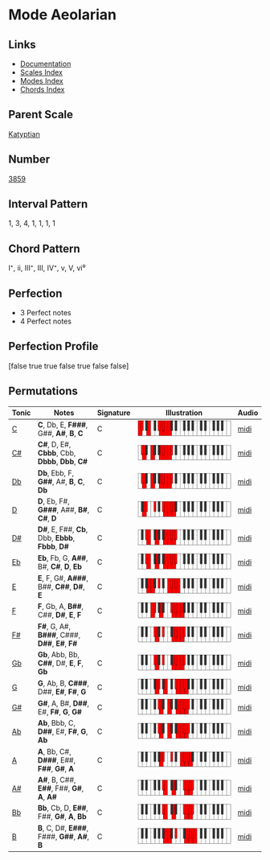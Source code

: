 # Mode Aeolarian

## Links

- [Documentation](index.md)
- [Scales Index](Scales.md)
- [Modes Index](Modes.md)
- [Chords Index](Chords.md)

## Parent Scale

[Katyptian](ScaleKatyptian.md)

## Number

[3859](https://ianring.com/musictheory/scales/3859)

## Interval Pattern

1, 3, 4, 1, 1, 1, 1

## Chord Pattern

I⁺, ii, III⁺, III, IV⁺, v, V, vi⁰

## Perfection

- 3 Perfect notes
- 4 Perfect notes

## Perfection Profile

[false true true false true false false]

## Permutations

| Tonic | Notes | Signature | Illustration | Audio |
|-------|-------|-----------|--------------|-------|
| [C](ModeCNaturalAeolarian.md) | **C**, Db, E, **F###**, G##, **A#**, **B**, **C** | C | ![CNaturalAeolarian](ModeCNaturalAeolarian.png) | [midi](https://github.com/edipermadi/music/blob/main/docs/ModeCNaturalAeolarian.mid?raw=true) |
| [C#](ModeCSharpAeolarian.md) | **C#**, D, E#, **Cbbb**, Cbb, **Dbbb**, **Dbb**, **C#** | C | ![CSharpAeolarian](ModeCSharpAeolarian.png) | [midi](https://github.com/edipermadi/music/blob/main/docs/ModeCSharpAeolarian.mid?raw=true) |
| [Db](ModeDFlatAeolarian.md) | **Db**, Ebb, F, **G##**, A#, **B**, **C**, **Db** | C | ![DFlatAeolarian](ModeDFlatAeolarian.png) | [midi](https://github.com/edipermadi/music/blob/main/docs/ModeDFlatAeolarian.mid?raw=true) |
| [D](ModeDNaturalAeolarian.md) | **D**, Eb, F#, **G###**, A##, **B#**, **C#**, **D** | C | ![DNaturalAeolarian](ModeDNaturalAeolarian.png) | [midi](https://github.com/edipermadi/music/blob/main/docs/ModeDNaturalAeolarian.mid?raw=true) |
| [D#](ModeDSharpAeolarian.md) | **D#**, E, F##, **Cb**, Dbb, **Ebbb**, **Fbbb**, **D#** | C | ![DSharpAeolarian](ModeDSharpAeolarian.png) | [midi](https://github.com/edipermadi/music/blob/main/docs/ModeDSharpAeolarian.mid?raw=true) |
| [Eb](ModeEFlatAeolarian.md) | **Eb**, Fb, G, **A##**, B#, **C#**, **D**, **Eb** | C | ![EFlatAeolarian](ModeEFlatAeolarian.png) | [midi](https://github.com/edipermadi/music/blob/main/docs/ModeEFlatAeolarian.mid?raw=true) |
| [E](ModeENaturalAeolarian.md) | **E**, F, G#, **A###**, B##, **C##**, **D#**, **E** | C | ![ENaturalAeolarian](ModeENaturalAeolarian.png) | [midi](https://github.com/edipermadi/music/blob/main/docs/ModeENaturalAeolarian.mid?raw=true) |
| [F](ModeFNaturalAeolarian.md) | **F**, Gb, A, **B##**, C##, **D#**, **E**, **F** | C | ![FNaturalAeolarian](ModeFNaturalAeolarian.png) | [midi](https://github.com/edipermadi/music/blob/main/docs/ModeFNaturalAeolarian.mid?raw=true) |
| [F#](ModeFSharpAeolarian.md) | **F#**, G, A#, **B###**, C###, **D##**, **E#**, **F#** | C | ![FSharpAeolarian](ModeFSharpAeolarian.png) | [midi](https://github.com/edipermadi/music/blob/main/docs/ModeFSharpAeolarian.mid?raw=true) |
| [Gb](ModeGFlatAeolarian.md) | **Gb**, Abb, Bb, **C##**, D#, **E**, **F**, **Gb** | C | ![GFlatAeolarian](ModeGFlatAeolarian.png) | [midi](https://github.com/edipermadi/music/blob/main/docs/ModeGFlatAeolarian.mid?raw=true) |
| [G](ModeGNaturalAeolarian.md) | **G**, Ab, B, **C###**, D##, **E#**, **F#**, **G** | C | ![GNaturalAeolarian](ModeGNaturalAeolarian.png) | [midi](https://github.com/edipermadi/music/blob/main/docs/ModeGNaturalAeolarian.mid?raw=true) |
| [G#](ModeGSharpAeolarian.md) | **G#**, A, B#, **D##**, E#, **F#**, **G**, **G#** | C | ![GSharpAeolarian](ModeGSharpAeolarian.png) | [midi](https://github.com/edipermadi/music/blob/main/docs/ModeGSharpAeolarian.mid?raw=true) |
| [Ab](ModeAFlatAeolarian.md) | **Ab**, Bbb, C, **D##**, E#, **F#**, **G**, **Ab** | C | ![AFlatAeolarian](ModeAFlatAeolarian.png) | [midi](https://github.com/edipermadi/music/blob/main/docs/ModeAFlatAeolarian.mid?raw=true) |
| [A](ModeANaturalAeolarian.md) | **A**, Bb, C#, **D###**, E##, **F##**, **G#**, **A** | C | ![ANaturalAeolarian](ModeANaturalAeolarian.png) | [midi](https://github.com/edipermadi/music/blob/main/docs/ModeANaturalAeolarian.mid?raw=true) |
| [A#](ModeASharpAeolarian.md) | **A#**, B, C##, **E##**, F##, **G#**, **A**, **A#** | C | ![ASharpAeolarian](ModeASharpAeolarian.png) | [midi](https://github.com/edipermadi/music/blob/main/docs/ModeASharpAeolarian.mid?raw=true) |
| [Bb](ModeBFlatAeolarian.md) | **Bb**, Cb, D, **E##**, F##, **G#**, **A**, **Bb** | C | ![BFlatAeolarian](ModeBFlatAeolarian.png) | [midi](https://github.com/edipermadi/music/blob/main/docs/ModeBFlatAeolarian.mid?raw=true) |
| [B](ModeBNaturalAeolarian.md) | **B**, C, D#, **E###**, F###, **G##**, **A#**, **B** | C | ![BNaturalAeolarian](ModeBNaturalAeolarian.png) | [midi](https://github.com/edipermadi/music/blob/main/docs/ModeBNaturalAeolarian.mid?raw=true) |
